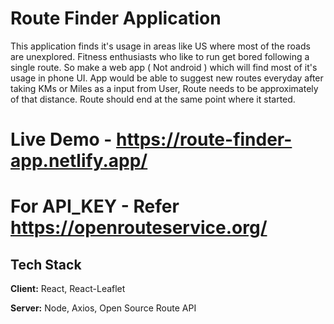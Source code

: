 # Route Finder Application

This application finds it's usage in areas like US where most of the roads are unexplored. Fitness enthusiasts who like to run get bored following a single route. So make a web app ( Not android ) which will find most of it's usage in phone UI. App would be able to suggest new routes everyday after taking KMs or Miles as a input from User, Route needs to be approximately of that distance. Route should end at the same point where it started.

            
# Live Demo - https://route-finder-app.netlify.app/

# For API_KEY - Refer https://openrouteservice.org/


## Tech Stack

**Client:** React, React-Leaflet

**Server:** Node, Axios, Open Source Route API

